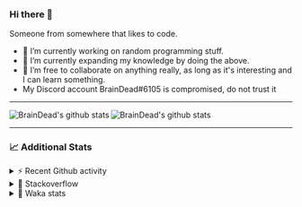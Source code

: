 ### Hi there 👋

Someone from somewhere that likes to code.

- 🔭 I’m currently working on random programming stuff.
- 🌱 I’m currently expanding my knowledge by doing the above.
- 👯 I’m free to collaborate on anything really, as long as it's interesting and I can learn something.
- My Discord account BrainDead#6105 is compromised, do not trust it
<hr>


<img alt="BrainDead's github stats" align="left" src="https://github-readme-stats.vercel.app/api?username=albertopoljak&count_private=true&show_icons=true&theme=radical&hide_border=true"/>
<img alt="BrainDead's github stats" align="left" src="https://github-readme-stats.vercel.app/api/top-langs/?username=albertopoljak&layout=compact&theme=radical&hide_border=true&card_width=250"/>
<br clear="left"/>

<hr>

### 📈 Additional Stats

<details>
  <summary>⚡ Recent Github activity</summary>
  <br/>

  <!--START_SECTION:activity-->
1. ❗️ Closed issue [#2](https://github.com/albertopoljak/CEtrainer-decrypter/issues/2) in [albertopoljak/CEtrainer-decrypter](https://github.com/albertopoljak/CEtrainer-decrypter)
2. 🎉 Merged PR [#8](https://github.com/albertopoljak/orindance.party/pull/8) in [albertopoljak/orindance.party](https://github.com/albertopoljak/orindance.party)
3. 🗣 Commented on [#7](https://github.com/albertopoljak/orindance.party/issues/7) in [albertopoljak/orindance.party](https://github.com/albertopoljak/orindance.party)
4. 🎉 Merged PR [#6](https://github.com/albertopoljak/orindance.party/pull/6) in [albertopoljak/orindance.party](https://github.com/albertopoljak/orindance.party)
5. 🗣 Commented on [#6](https://github.com/albertopoljak/orindance.party/issues/6) in [albertopoljak/orindance.party](https://github.com/albertopoljak/orindance.party)
  <!--END_SECTION:activity-->
</details>

<details>
  <summary>👀 Stackoverflow</summary>

  [![Omid Nikrah StackOverflow](https://github-readme-stackoverflow.vercel.app/?userID=11311072&theme=dark)](https://stackoverflow.com/users/11311072/braindead)

</details>

<details>
  <summary>🤖 Waka stats</summary>
  <br/>

  <!--START_SECTION:waka-->
![Profile Views](http://img.shields.io/badge/Profile%20Views-20-blue)

![Lines of code](https://img.shields.io/badge/From%20Hello%20World%20I%27ve%20Written-257598%20lines%20of%20code-blue)

**🐱 My Github Data** 

> 🏆 626 Contributions in the Year 2021
 > 
> 📦 148.7 kB Used in Github's Storage 
 > 
> 💼 Opted to Hire
 > 
> 📜 33 Public Repositories 
 > 
> 🔑 8 Private Repositories  
 > 
**I'm an Early 🐤** 

```text
🌞 Morning    134 commits    █████░░░░░░░░░░░░░░░░░░░░   19.76% 
🌆 Daytime    256 commits    █████████░░░░░░░░░░░░░░░░   37.76% 
🌃 Evening    195 commits    ███████░░░░░░░░░░░░░░░░░░   28.76% 
🌙 Night      93 commits     ███░░░░░░░░░░░░░░░░░░░░░░   13.72%

```
📅 **I'm Most Productive on Tuesday** 

```text
Monday       105 commits    ███░░░░░░░░░░░░░░░░░░░░░░   15.49% 
Tuesday      129 commits    ████░░░░░░░░░░░░░░░░░░░░░   19.03% 
Wednesday    121 commits    ████░░░░░░░░░░░░░░░░░░░░░   17.85% 
Thursday     121 commits    ████░░░░░░░░░░░░░░░░░░░░░   17.85% 
Friday       70 commits     ██░░░░░░░░░░░░░░░░░░░░░░░   10.32% 
Saturday     59 commits     ██░░░░░░░░░░░░░░░░░░░░░░░   8.7% 
Sunday       73 commits     ██░░░░░░░░░░░░░░░░░░░░░░░   10.77%

```


📊 **This Week I Spent My Time On** 

```text
💬 Programming Languages: 
Python                   12 hrs 59 mins      █████████████████░░░░░░░░   70.02% 
XML                      4 hrs 59 mins       ██████░░░░░░░░░░░░░░░░░░░   26.9% 
Other                    17 mins             ░░░░░░░░░░░░░░░░░░░░░░░░░   1.55% 
Gettext Catalog          9 mins              ░░░░░░░░░░░░░░░░░░░░░░░░░   0.84% 
CSV                      7 mins              ░░░░░░░░░░░░░░░░░░░░░░░░░   0.7%

🐱‍💻 Projects: 
odoo_14_fresh            18 hrs 15 mins      ████████████████████████░   98.49% 
fu                       15 mins             ░░░░░░░░░░░░░░░░░░░░░░░░░   1.36% 
glovia_custom_addons     0 secs              ░░░░░░░░░░░░░░░░░░░░░░░░░   0.08% 
Unknown Project          0 secs              ░░░░░░░░░░░░░░░░░░░░░░░░░   0.07% 
odoo14_custom_addons     0 secs              ░░░░░░░░░░░░░░░░░░░░░░░░░   0.0%

💻 Operating System: 
Linux                    18 hrs 17 mins      ████████████████████████░   98.64% 
Windows                  15 mins             ░░░░░░░░░░░░░░░░░░░░░░░░░   1.36%

```

**I Mostly Code in Python** 

```text
Python                   29 repos            ████████████████████░░░░░   80.56% 
Java                     4 repos             ██░░░░░░░░░░░░░░░░░░░░░░░   11.11% 
TypeScript               1 repo              ░░░░░░░░░░░░░░░░░░░░░░░░░   2.78% 
JavaScript               1 repo              ░░░░░░░░░░░░░░░░░░░░░░░░░   2.78% 
HTML                     1 repo              ░░░░░░░░░░░░░░░░░░░░░░░░░   2.78%

```



 Last Updated on 24/10/2021
<!--END_SECTION:waka-->
</details>
